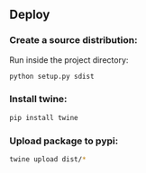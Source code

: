 ## Deploy

### Create a source distribution:

Run inside the project directory:
```sh
python setup.py sdist
```

### Install twine:

```sh
pip install twine
```

### Upload package to pypi:

```sh
twine upload dist/*
```
